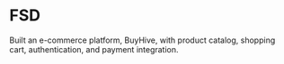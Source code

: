 # FSD
Built an e-commerce platform, BuyHive, with product catalog, shopping cart, authentication, and payment integration.
